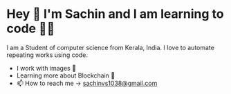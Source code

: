 # Hey 👋 I'm Sachin and I am learning to code 🧑‍🔧


I am a Student of computer science from Kerala, India. I love to automate repeating works using code.

- I work with images 🗻
- Learning more about Blockchain 🎉
- 📫 How to reach me -> sachinvs1038@gmail.com

<!---
sachin-vs/sachin-vs is a ✨ special ✨ repository because its `README.md` (this file) appears on your GitHub profile.
You can click the Preview link to take a look at your changes.
--->
